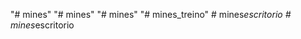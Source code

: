 "# mines" 
"# mines" 
"# mines" 
"# mines_treino" 
#   m i n e s _ e s c r i t o r i o  
 #   m i n e s _ e s c r i t o r i o  
 